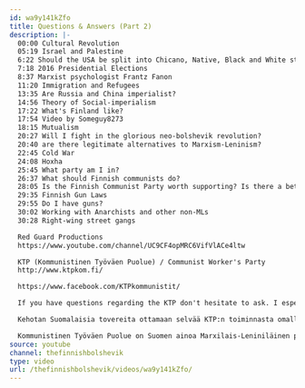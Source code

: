 ```yaml
---
id: wa9y141kZfo
title: Questions & Answers (Part 2)
description: |-
  00:00 Cultural Revolution
  05:19 Israel and Palestine
  6:22 Should the USA be split into Chicano, Native, Black and White states after a revolution?
  7:18 2016 Presidential Elections
  8:37 Marxist psychologist Frantz Fanon
  11:20 Immigration and Refugees
  13:35 Are Russia and China imperialist?
  14:56 Theory of Social-imperialism
  17:22 What's Finland like?
  17:54 Video by Someguy8273
  18:15 Mutualism
  20:27 Will I fight in the glorious neo-bolshevik revolution?
  20:40 are there legitimate alternatives to Marxism-Leninism?
  22:45 Cold War
  24:08 Hoxha
  25:45 What party am I in?
  26:37 What should Finnish communists do?
  28:05 Is the Finnish Communist Party worth supporting? Is there a better alternative?
  29:35 Finnish Gun Laws
  29:55 Do I have guns?
  30:02 Working with Anarchists and other non-MLs
  30:28 Right-wing street gangs

  Red Guard Productions
  https://www.youtube.com/channel/UC9CF4opMRC6VifVlACe4ltw

  KTP (Kommunistinen Työväen Puolue) / Communist Worker's Party
  http://www.ktpkom.fi/

  https://www.facebook.com/KTPkommunistit/

  If you have questions regarding the KTP don't hesitate to ask. I especially encourage Finnish Comrades to look into it!

  Kehotan Suomalaisia tovereita ottamaan selvää KTP:n toiminnasta omalla alueellaan. Jos on kiinnostusta niin vastaan mielelläni  kysymyksiin. Mikäli haluat tukea KTP:tä mutta puolueen jäsenyys ei houkuttele niin voit ainakin tykätä KTP:n facebook-sivuja ja harkita KTP:n lehden (Työkansan Sanomat) tilaamista!

  Kommunistinen Työväen Puolue on Suomen ainoa Marxilais-Leniniläinen puolue. Olemme melko aktiivisia pääkaupunkiseudulla mutta puolueosastoja on muuallakin päin Suomea.
source: youtube
channel: thefinnishbolshevik
type: video
url: /thefinnishbolshevik/videos/wa9y141kZfo/
---
```

